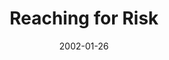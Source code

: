 ---
layout: message
category: message
series: "New Year, New Me"
title: "Reaching for Risk"
date: 2002-01-26
audio-description: "Some of the less talked about resolutions can lead to a healthier year for all of us.  "
audio: ""
audio-title: "Reaching for Risk"
audio-duration: ":"
---